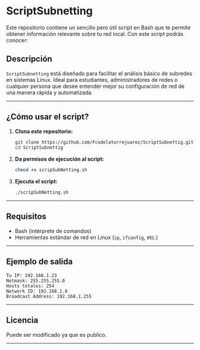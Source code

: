 # ScriptSubnetting

Este repositorio contiene un sencillo pero útil script en Bash que te permite obtener información relevante sobre tu red local. Con este script podrás conocer:

## Descripción

`ScriptSubnetting` está diseñado para facilitar el análisis básico de subredes en sistemas Linux. Ideal para estudiantes, administradores de redes o cualquier persona que desee entender mejor su configuración de red de una manera rápida y automatizada.

---

## ¿Cómo usar el script?

1. **Clona este repositorio:**
   ```bash
   git clone https://github.com/Fcodelatorrejuarez/ScriptSubnettig.git
   cd ScriptSubnettig
   ```

2. **Da permisos de ejecución al script:**
   ```bash
   chmod +x scripSubNetting.sh
   ```

3. **Ejecuta el script:**
   ```bash
   ./scripSubNetting.sh
   ```

---

## Requisitos

- Bash (intérprete de comandos)
- Herramientas estándar de red en Linux (`ip`, `ifconfig`, etc.)

---

## Ejemplo de salida

```shell
Tu IP: 192.168.1.23
Netmask: 255.255.255.0
Hosts totales: 254
Network ID: 192.168.1.0
Broadcast Address: 192.168.1.255
```

---

## Licencia

Puede ser modificado ya que es publico.

---
